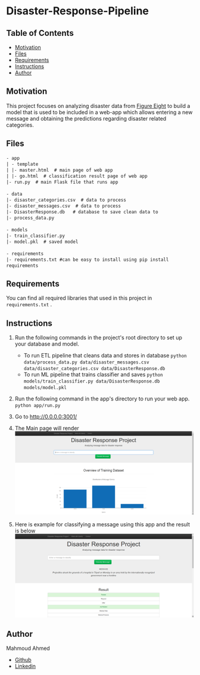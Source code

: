 # Disaster-Response-Pipeline

## Table of Contents

- [Motivation](#motivation)
- [Files](#files)
- [Requirements](#requirements)
- [Instructions](#instructions)
- [Author](#author)

## Motivation <a name="motivation"></a>
This project focuses on analyzing disaster data from [Figure Eight](https://www.figure-eight.com/) to build a model that is  used to be included in a web-app which allows entering a new message and obtaining the predictions regarding disaster related categories.

## Files <a name="files"></a>
```
- app
| - template
| |- master.html  # main page of web app
| |- go.html  # classification result page of web app
|- run.py  # main Flask file that runs app

- data
|- disaster_categories.csv  # data to process 
|- disaster_messages.csv  # data to process
|- DisasterResponse.db   # database to save clean data to
|- process_data.py

- models
|- train_classifier.py
|- model.pkl  # saved model

- requirements
|- requirements.txt #can be easy to install using pip install requirements
```
## Requirements <a name="requirements"></a>
You can find all required libraries that used in this project in ```requirements.txt``` .

## Instructions <a name="instructions"></a>
1. Run the following commands in the project's root directory to set up your database and model.

    - To run ETL pipeline that cleans data and stores in database
        `python data/process_data.py data/disaster_messages.csv data/disaster_categories.csv data/DisasterResponse.db`
    - To run ML pipeline that trains classifier and saves
        `python models/train_classifier.py data/DisasterResponse.db models/model.pkl`

2. Run the following command in the app's directory to run your web app.
    `python app/run.py`

3. Go to http://0.0.0.0:3001/

4. The Main page will render
![Main Page](assets/main_page.png)

5. Here is example for classifying a message using this app and the result is below
![Result](assets/result.png)

## Author <a name="author"></a>
Mahmoud Ahmed
- [Github](https://devmahmoud10.github.io/portfolio/)
- [Linkedin](https://www.linkedin.com/in/devmahmoud10/)
